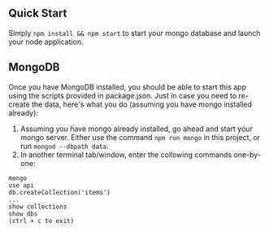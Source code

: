 
## Quick Start
Simply ```npm install && npm start``` to start your mongo database and launch your node application.

## MongoDB
Once you have MongoDB installed, you should be able to start this app using the scripts provided in package.json. Just in case you need to re-create the data, here's what you do (assuming you have mongo installed already):

1. Assuming you have mongo already installed, go ahead and start your mongo server. Either use the command ```npm run mongo``` in this project, or run ```mongod --dbpath data```.
2. In another terminal tab/window, enter the collowing commands one-by-one:

```
mongo
use api
db.createCollection('items')
...
show collections
show dbs
(ctrl + c to exit)
```
